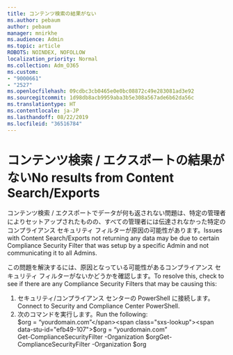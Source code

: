 ```yaml
---
title: コンテンツ検索の結果がない
ms.author: pebaum
author: pebaum
manager: mnirkhe
ms.audience: Admin
ms.topic: article
ROBOTS: NOINDEX, NOFOLLOW
localization_priority: Normal
ms.collection: Adm_O365
ms.custom:
- "9000661"
- "2527"
ms.openlocfilehash: 09cdbc3cb0465e0e0bc08872c49e283081ad3e92
ms.sourcegitcommit: 1d98db8acb9959aba3b5e308a567ade6b62da56c
ms.translationtype: HT
ms.contentlocale: ja-JP
ms.lasthandoff: 08/22/2019
ms.locfileid: "36516784"
---
```

# <a name="no-results-from-content-searchexports"></a><span data-ttu-id="efb49-102">コンテンツ検索 / エクスポートの結果がない</span><span class="sxs-lookup"><span data-stu-id="efb49-102">No results from Content Search/Exports</span></span>

<span data-ttu-id="efb49-103">コンテンツ検索 / エクスポートでデータが何も返されない問題は、特定の管理者によりセットアップされたものの、すべての管理者には伝達されなかった特定のコンプライアンス セキュリティ フィルターが原因の可能性があります。</span><span class="sxs-lookup"><span data-stu-id="efb49-103">Issues with Content Search/Exports not returning any data may be due to certain Compliance Security Filter that was setup by a specific Admin and not communicating it to all Admins.</span></span>

<span data-ttu-id="efb49-104">この問題を解決するには、原因となっている可能性があるコンプライアンス セキュリティ フィルターがないかどうかを確認します。</span><span class="sxs-lookup"><span data-stu-id="efb49-104">To resolve this, check to see if there are any Compliance Security Filters that may be causing this:</span></span>
1. <span data-ttu-id="efb49-105">セキュリティ/コンプライアンス センターの PowerShell に接続します。</span><span class="sxs-lookup"><span data-stu-id="efb49-105">Connect to Security and Compliance Center PowerShell.</span></span>
2. <span data-ttu-id="efb49-106">次のコマンドを実行します。</span><span class="sxs-lookup"><span data-stu-id="efb49-106">Run the following:</span></span>
<br><span data-ttu-id="efb49-107">$org = “yourdomain.com”</span><span class="sxs-lookup"><span data-stu-id="efb49-107">$org = “yourdomain.com”</span></span>
<br><span data-ttu-id="efb49-108">Get-ComplianceSecurityFilter -Organization $org</span><span class="sxs-lookup"><span data-stu-id="efb49-108">Get-ComplianceSecurityFilter -Organization $org</span></span>